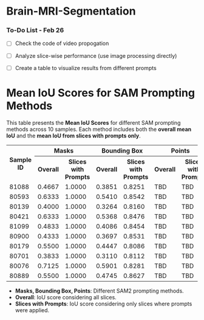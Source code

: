 # Brain-MRI-Segmentation

### To-Do List - Feb 26

- [ ] Check the code of video propogation
- [ ] Analyze slice-wise performance (use image processing directly)
- [ ] Create a table to visualize results from different prompts


# Mean IoU Scores for SAM Prompting Methods

This table presents the **Mean IoU Scores** for different SAM prompting methods across 10 samples. Each method includes both the **overall mean IoU** and the **mean IoU from slices with prompts only**.

<table>
    <tr>
        <th rowspan="2">Sample ID</th>
        <th colspan="2">Masks</th>
        <th colspan="2">Bounding Box</th>
        <th colspan="2">Points</th>
    </tr>
    <tr>
        <th>Overall</th>
        <th>Slices with Prompts</th>
        <th>Overall</th>
        <th>Slices with Prompts</th>
        <th>Overall</th>
        <th>Slices with Prompts</th>
    </tr>
    <tr><td>81088</td><td>0.4667</td><td>1.0000</td><td>0.3851</td><td>0.8251</td><td>TBD</td><td>TBD</td></tr>
    <tr><td>80593</td><td>0.6333</td><td>1.0000</td><td>0.5410</td><td>0.8542</td><td>TBD</td><td>TBD</td></tr>
    <tr><td>80139</td><td>0.4000</td><td>1.0000</td><td>0.3264</td><td>0.8160</td><td>TBD</td><td>TBD</td></tr>
    <tr><td>80421</td><td>0.6333</td><td>1.0000</td><td>0.5368</td><td>0.8476</td><td>TBD</td><td>TBD</td></tr>
    <tr><td>81099</td><td>0.4833</td><td>1.0000</td><td>0.4086</td><td>0.8454</td><td>TBD</td><td>TBD</td></tr>
    <tr><td>80900</td><td>0.4333</td><td>1.0000</td><td>0.3697</td><td>0.8531</td><td>TBD</td><td>TBD</td></tr>
    <tr><td>80179</td><td>0.5500</td><td>1.0000</td><td>0.4447</td><td>0.8086</td><td>TBD</td><td>TBD</td></tr>
    <tr><td>80701</td><td>0.3833</td><td>1.0000</td><td>0.3110</td><td>0.8112</td><td>TBD</td><td>TBD</td></tr>
    <tr><td>80076</td><td>0.7125</td><td>1.0000</td><td>0.5901</td><td>0.8281</td><td>TBD</td><td>TBD</td></tr>
    <tr><td>80889</td><td>0.5500</td><td>1.0000</td><td>0.4745</td><td>0.8627</td><td>TBD</td><td>TBD</td></tr>
</table>

- **Masks, Bounding Box, Points**: Different SAM2 prompting methods.
- **Overall**: IoU score considering all slices.
- **Slices with Prompts**: IoU score considering only slices where prompts were applied.
